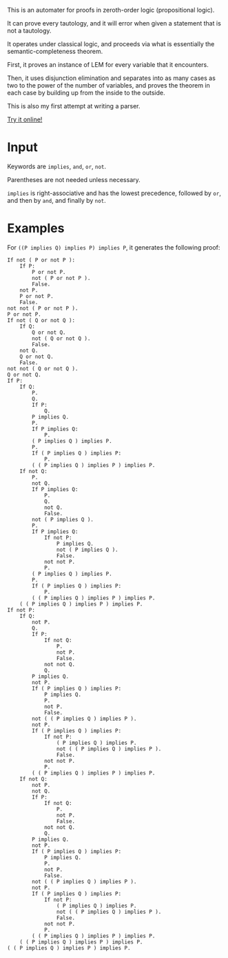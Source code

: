 This is an automater for proofs in zeroth-order logic (propositional logic).

It can prove every tautology, and it will error when given a statement that is not a tautology.

It operates under classical logic, and proceeds via what is essentially the semantic-completeness theorem.

First, it proves an instance of LEM for every variable that it encounters.

Then, it uses disjunction elimination and separates into as many cases as two to the power of the number of variables, and proves the theorem in each case by building up from the inside to the outside.

This is also my first attempt at writing a parser.

[Try it online!](https://tio.run/##7Vhtj9pGEP5s/4qNJSr7eNGRfkNHJZCuUqWkSqT2E6GVgT1YYWzLu6S5Rslfv87smxdjsKHX9FT1E/syz@zMMzO7ZvJHscnS75@ePsYFixcJ5WRMOBVh5Ptv7t/CJAiCnx5ImgkSks@3X0hWyAkOo5HvwR4MYeAdbg5gpR6EOz/GCacwKIWP0FoEF07pqWDAUt9f0QciCrYLOVrHHgg4hE6MSEHFvkgJ970NA78SmoJMf@h7f2xYQgmfbdhcyhIQBpH@mMCmQc1GG9YdztUBD0W83tFUxIJlqTppnWSLOCGWRt9b0Vxs4KBb31vui0JS6XsGijzP5jAHB5aEwQnIIdi7HI@DMMAJzrQS0CJXcMlqUCtSAxeoQvqNZ0UDnicMgqhFJA/CTEobBnGe03QVchGZPSkpKQWFnwO2A0WUBz0SwBr@xOkKf7Ii@GIVetbtQbwq1Tlue5qOriQVT0H@pa3kB3JLJAuvFPm@gYLwsiQlUjtKjwpOLUVH3llaZsNRfziPjoxrYrBk7xRzl7NWw5hOtdlhdplZROAQoAdPMGuEQo2UM/TDThwxrtM2jwtOrUJTIBiIcg2JHGqnxWPuiM9u53I3YZoMbW9FK4r5dtNdVkRve66JNN3vaBGLillunsuaNIy6B89Knqs2jLbz6Ghx2x2O5tHfMgPid2gBLHyzwzGHDk@XWXXZ8e4FAjGRijFHR76jVyZtVYVSoBKpyD7SkPdsEsMo2dPyygWv7J50BSqtzHiWrugnuDZhYxfzLewN7@4wDa1I1Gd9fU8ozeQ7gqLS/bxgqQiDDyK4OQSRLhzdJcEgiByawE7e@6XYU1zEgmlUgv5DoZ3WJt@mSPlaJXGfSuJ6CzMQxV6@A5q02XB@zJskn/@uIUSpIx0ekA4xinRNorZmD/ST3eEjV0XUiPsgOnyAkAsQ6qUOola0KqsGR1YZeh0aeuRgYkhvIaqj7YbHFI@Wmdj4TFSAJs0R0oCphU4VdOpAX5@FYmA7nIAtOrZhaYWlY4qAhYMIQZhETlCcTJiYDwVliXpbzgXB6C0T2/Jp6VtUiXTqpjHtdMq5sb0s5aatMDV51A7oZmtzutal6jnCbJK2u2jq@bqIrkkbSI0rk2cv7XNlfYYqt0r1@/oSihSe6Wet0cuKskVN2gz7T1V/K8jRQZNWsPrSaUadrJ5maPvbpsar6VVeTa/3avoPePVt7lv3EnH/K7yEm0Tb8689@cGV5XJxWr3822Xy//fINZnSfHHV/NmYtoFe9TVz/ffMBV806pCTYb0ihZ77C6CIGSDuPy1pLjtFwa9pQZfZOmV/0hXcDpSO9J0Dl5KPDUeW5nts7eK42sOUi@o/P0zcdjA2fEKeFYKuHKMBAOfoRmq57GN/w0yrfQDFwJv7twOQ2sXC4iKFYwgo4nRNw9c3N6gfOwq6AzAmX5nvLTe4LZ357Wuf6X5KiTMgp7OAS/2t6ScYBU5DobbL4IZr69RGxzo0285P31/byr/wKqwmrJVGQd3LwpRC2wQ4SoGfYTcmIt6LLMnWj68wl3Iim6XIBlJhGt6yq279ziVpObm7U53VrWmxVnw6TNSnpzB8Zx@495EdvnOGfwE)

# Input

Keywords are `implies`, `and`, `or`, `not`.

Parentheses are not needed unless necessary.

`implies` is right-associative and has the lowest precedence, followed by `or`, and then by `and`, and finally by `not`.

# Examples

For `((P implies Q) implies P) implies P`, it generates the following proof:

```
If not ( P or not P ):
	If P:
		P or not P.
		not ( P or not P ).
		False.
	not P.
	P or not P.
	False.
not not ( P or not P ).
P or not P.
If not ( Q or not Q ):
	If Q:
		Q or not Q.
		not ( Q or not Q ).
		False.
	not Q.
	Q or not Q.
	False.
not not ( Q or not Q ).
Q or not Q.
If P:
	If Q:
		P.
		Q.
		If P:
			Q.
		P implies Q.
		P.
		If P implies Q:
			P.
		( P implies Q ) implies P.
		P.
		If ( P implies Q ) implies P:
			P.
		( ( P implies Q ) implies P ) implies P.
	If not Q:
		P.
		not Q.
		If P implies Q:
			P.
			Q.
			not Q.
			False.
		not ( P implies Q ).
		P.
		If P implies Q:
			If not P:
				P implies Q.
				not ( P implies Q ).
				False.
			not not P.
			P.
		( P implies Q ) implies P.
		P.
		If ( P implies Q ) implies P:
			P.
		( ( P implies Q ) implies P ) implies P.
	( ( P implies Q ) implies P ) implies P.
If not P:
	If Q:
		not P.
		Q.
		If P:
			If not Q:
				P.
				not P.
				False.
			not not Q.
			Q.
		P implies Q.
		not P.
		If ( P implies Q ) implies P:
			P implies Q.
			P.
			not P.
			False.
		not ( ( P implies Q ) implies P ).
		not P.
		If ( P implies Q ) implies P:
			If not P:
				( P implies Q ) implies P.
				not ( ( P implies Q ) implies P ).
				False.
			not not P.
			P.
		( ( P implies Q ) implies P ) implies P.
	If not Q:
		not P.
		not Q.
		If P:
			If not Q:
				P.
				not P.
				False.
			not not Q.
			Q.
		P implies Q.
		not P.
		If ( P implies Q ) implies P:
			P implies Q.
			P.
			not P.
			False.
		not ( ( P implies Q ) implies P ).
		not P.
		If ( P implies Q ) implies P:
			If not P:
				( P implies Q ) implies P.
				not ( ( P implies Q ) implies P ).
				False.
			not not P.
			P.
		( ( P implies Q ) implies P ) implies P.
	( ( P implies Q ) implies P ) implies P.
( ( P implies Q ) implies P ) implies P.
```

